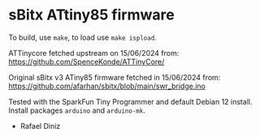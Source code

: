 # sBitx ATtiny85 firmware

To build, use `make`, to load use `make ispload`.

ATTinycore fetched upstream on 15/06/2024 from: https://github.com/SpenceKonde/ATTinyCore/

Original sBitx v3 ATiny85 firmware fetched in 15/06/2024 from: https://github.com/afarhan/sbitx/blob/main/swr_bridge.ino

Tested with the SparkFun Tiny Programmer and default Debian 12 install. Install packages `arduino` and `arduino-mk`.

- Rafael Diniz
